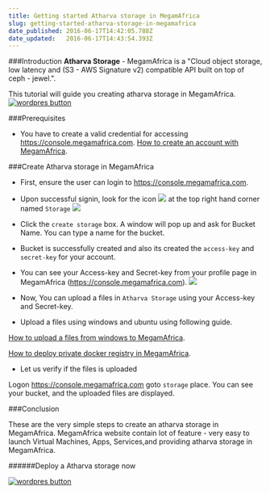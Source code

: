```yaml
---
title: Getting started Atharva storage in MegamAfrica
slug: getting-started-atharva-storage-in-megamafrica
date_published: 2016-06-17T14:42:05.788Z
date_updated:   2016-06-17T14:43:54.393Z
---
```


###Introduction
**Atharva Storage** - MegamAfrica is a "Cloud object storage, low latency and (S3 - AWS Signature v2) compatible API  built on top of ceph - jewel.".

This tutorial will guide you creating atharva storage  in MegamAfrica.
<a href="https://console.megamafrica.com" target="_blank">
<img src="https://s3-ap-southeast-1.amazonaws.com/megampub/images/megamafrica/DEPLOY-TO-MEGAM-AFRICA-BIG1.png" alt="wordpres button" /></a>

###Prerequisites

* You have to create a valid credential for accessing https://console.megamafrica.com. [How to create an account with MegamAfrica](http://devcenter.megam.io/2016/05/27/how-to-launch-ubuntu/).

###Create Atharva storage in MegamAfrica

* First, ensure the user can login to https://console.megamafrica.com.

* Upon successful signin, look for the icon 
![](/content/images/2016/06/storage-1.jpg)
 at the top right hand corner named `Storage`
![](/content/images/2016/06/atharva-1.jpg)

* Click the `create storage` box. A window will pop up and ask for Bucket Name. You can type a name for the bucket.

* Bucket is successfully created and also its created the `access-key` and `secret-key` for your account.

* You can see your Access-key and Secret-key from your profile page in MegamAfrica (https://console.megamafrica.com).
![](/content/images/2016/06/storage-keys.jpg)

* Now, You can upload a files in `Atharva Storage` using your Access-key and Secret-key.

* Upload a files using windows and ubuntu using following guide.

[How to upload a files from windows to MegamAfrica](http://devcenter.megam.io/2016/06/16/atharva-ceph-windows/).

[How to deploy private docker registry in MegamAfrica](http://devcenter.megam.io/2016/06/10/private-registry-along-with-ceph/).

* Let us verify if the files is uploaded

Logon https://console.megamafrica.com goto `storage` place. You can see your bucket, and the uploaded files are displayed.

###Conclusion

These are the very simple steps to create an atharva storage in MegamAfrica. MegamAfrica website contain lot of feature - very easy to launch Virtual Machines, Apps, Services,and providing atharva storage in MegamAfrica.

######Deploy a Atharva storage now

<a href="https://console.megamafrica.com" target="_blank">
<img src="https://s3-ap-southeast-1.amazonaws.com/megampub/images/megamafrica/DEPLOY-TO-MEGAM-AFRICA-BIG1.png" alt="wordpres button" /></a>
